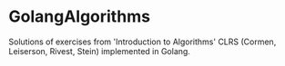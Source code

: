 # GolangAlgorithms
Solutions of exercises from 'Introduction to Algorithms' CLRS (Cormen, Leiserson, Rivest, Stein) implemented in Golang.


